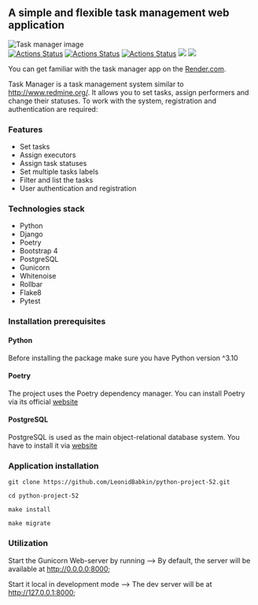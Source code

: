 ##                          A simple and flexible task management web application

![Task manager image](https://hygger.io/wp-content/uploads/2019/01/02.-Break-down-your-tasks-to-smaller-time-units.jpg)                               
[![Actions Status](https://github.com/LeonidBabkin/python-project-52/workflows/hexlet-check/badge.svg)](https://github.com/LeonidBabkin/python-project-52/actions)
[![Actions Status](https://github.com/LeonidBabkin/python-project-52/workflows/run-tests/badge.svg)](https://github.com/LeonidBabkin/python-project-52/actions)
[![Actions Status](https://github.com/LeonidBabkin/python-project-52/workflows/run-linter/badge.svg)](https://github.com/LeonidBabkin/python-project-52/actions)
<a href="https://codeclimate.com/github/LeonidBabkin/python-project-52/maintainability"><img src="https://api.codeclimate.com/v1/badges/c1a8a775517c39eb83c5/maintainability" /></a>
<a href="https://codeclimate.com/github/LeonidBabkin/python-project-52/test_coverage"><img src="https://api.codeclimate.com/v1/badges/c1a8a775517c39eb83c5/test_coverage" /></a>

You can get familiar with the task manager app on the [Render.com](https://task-manager-app-kzsy.onrender.com).

Task Manager is a task management system similar to http://www.redmine.org/. It allows you to set tasks, assign performers and change their statuses. To work with the system, registration and authentication are required:


### Features

 * Set tasks
 * Assign executors
 * Assign task statuses
 * Set multiple tasks labels
 * Filter and list the tasks
 * User authentication and registration

 ### Technologies stack

* Python
* Django
* Poetry
* Bootstrap 4
* PostgreSQL
* Gunicorn
* Whitenoise
* Rollbar
* Flake8
* Pytest

### Installation prerequisites

#### Python 

 Before installing the package make sure you have Python version ^3.10

#### Poetry

The project uses the Poetry dependency manager. You can install Poetry via its official [website](https://python-poetry.org/docs/#installing-with-the-official-installer)

#### PostgreSQL

PostgreSQL is used as the main object-relational database system. You have to install it  via [website](https://www.postgresql.org/download/)

###  Application installation

```
git clone https://github.com/LeonidBabkin/python-project-52.git

cd python-project-52

make install

make migrate

```

### Utilization

Start the Gunicorn Web-server by running --> By default, the server will be available at http://0.0.0.0:8000;

Start it local in development mode --> The dev server will be at http://127.0.0.1:8000;




